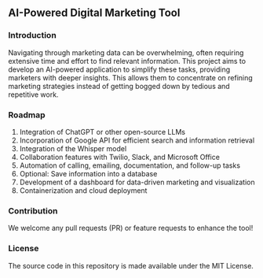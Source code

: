 
## AI-Powered Digital Marketing Tool

### Introduction
Navigating through marketing data can be overwhelming, often requiring extensive time and effort to find relevant information. This project aims to develop an AI-powered application to simplify these tasks, providing marketers with deeper insights. This allows them to concentrate on refining marketing strategies instead of getting bogged down by tedious and repetitive work.

### Roadmap
1. Integration of ChatGPT or other open-source LLMs
2. Incorporation of Google API for efficient search and information retrieval
3. Integration of the Whisper model
4. Collaboration features with Twilio, Slack, and Microsoft Office
5. Automation of calling, emailing, documentation, and follow-up tasks
6. Optional: Save information into a database
7. Development of a dashboard for data-driven marketing and visualization
8. Containerization and cloud deployment

### Contribution
We welcome any pull requests (PR) or feature requests to enhance the tool!

### License
The source code in this repository is made available under the MIT License.
